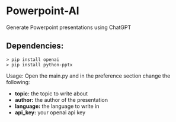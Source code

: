# Powerpoint-AI
Generate Powerpoint presentations using ChatGPT


## Dependencies:
```
> pip install openai
> pip install python-pptx
```

Usage:
Open the main.py and in the preference section change the following:

- **topic:** the topic to write about
- **author:** the author of the presentation
- **language:** the language to write in
- **api_key:** your openai api key
